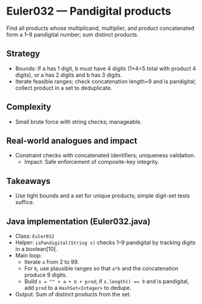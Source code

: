 # Euler032 — Pandigital products

Find all products whose multiplicand, multiplier, and product concatenated form a 1–9 pandigital number; sum distinct products.

## Strategy

- Bounds: If a has 1 digit, b must have 4 digits (1×4=5 total with product 4 digits), or a has 2 digits and b has 3 digits.
- Iterate feasible ranges; check concatenation length=9 and is pandigital; collect product in a set to deduplicate.

## Complexity
- Small brute force with string checks; manageable.

## Real-world analogues and impact
- Constraint checks with concatenated identifiers; uniqueness validation.
  - Impact: Safe enforcement of composite-key integrity.

## Takeaways
- Use tight bounds and a set for unique products; simple digit-set tests suffice.


## Java implementation (Euler032.java)

- Class: `Euler032`
- Helper: `isPandigital(String s)` checks 1–9 pandigital by tracking digits in a boolean[10].
- Main loop:
  - Iterate `a` from 2 to 99.
  - For `b`, use plausible ranges so that `a*b` and the concatenation produce 9 digits.
  - Build `s = "" + a + b + prod`; if `s.length() == 9` and is pandigital, add `prod` to a `HashSet<Integer>` to dedupe.
- Output: Sum of distinct products from the set.
